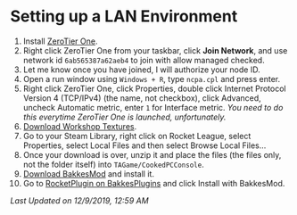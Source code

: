 # Setting up a LAN Environment
1. Install [ZeroTier One](https://www.zerotier.com/download/).
2. Right click ZeroTier One from your taskbar, click **Join Network**, and use network id `6ab565387a62aeb4` to join with allow managed checked.
3. Let me know once you have joined, I will authorize your node ID.
4. Open a run window using `Windows + R`, type `ncpa.cpl` and press enter.
5. Right click ZeroTier One, click Properties, double click Internet Protocol Version 4 (TCP/IPv4) (the name, not checkbox), click Advanced, uncheck Automatic metric, enter `1` for Interface metric. *You need to do this everytime ZeroTier One is launched, unfortunately.*
6. [Download Workshop Textures](https://github.com/undertowesports/rl-modded/blob/master/Workshop-textures.zip).
7. Go to your Steam Library, right click on Rocket League, select Properties, select Local Files and then select Browse Local Files...
8. Once your download is over, unzip it and place the files (the files only, not the folder itself) into `TAGame/CookedPCConsole`.
9. [Download BakkesMod](https://bakkesmod.com/download.php) and install it.
10. Go to [RocketPlugin on BakkesPlugins](https://bakkesplugins.com/plugins/view/26) and click Install with BakkesMod.

*Last Updated on 12/9/2019, 12:59 AM*
